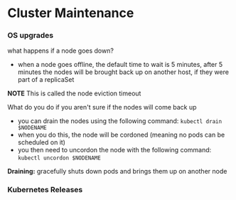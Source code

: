 # Cluster Maintenance 


### OS upgrades 

what happens if a node goes down?

- when a node goes offline, the default time to wait is 5 minutes, after 5 minutes the nodes will be brought back up on another host, if they were part of a replicaSet

**NOTE** This is called the node eviction timeout 

What do you do if you aren't sure if the nodes will come back up

- you can drain the nodes using the following command: ``` kubectl drain $NODENAME ``` 
- when you do this, the node will be cordoned (meaning no pods can be scheduled on it)
- you then need to uncordon the node with the following command: ``` kubectl uncordon $NODENAME ``` 

**Draining:** gracefully shuts down pods and brings them up on another node

### Kubernetes Releases 

